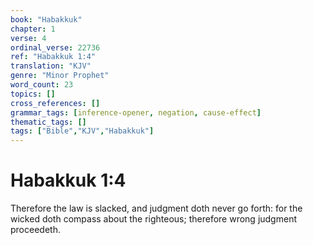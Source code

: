 ```yaml
---
book: "Habakkuk"
chapter: 1
verse: 4
ordinal_verse: 22736
ref: "Habakkuk 1:4"
translation: "KJV"
genre: "Minor Prophet"
word_count: 23
topics: []
cross_references: []
grammar_tags: [inference-opener, negation, cause-effect]
thematic_tags: []
tags: ["Bible","KJV","Habakkuk"]
---
```


# Habakkuk 1:4

Therefore the law is slacked, and judgment doth never go forth: for the wicked doth compass about the righteous; therefore wrong judgment proceedeth.

